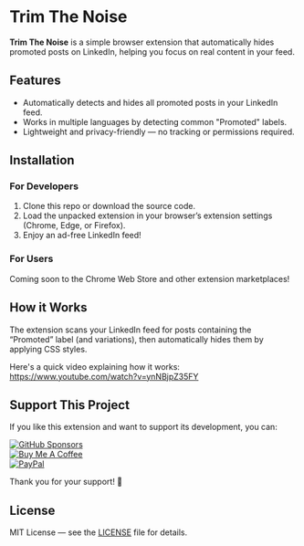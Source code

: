 # Trim The Noise

**Trim The Noise** is a simple browser extension that automatically hides promoted posts on LinkedIn, helping you focus on real content in your feed.

## Features

- Automatically detects and hides all promoted posts in your LinkedIn feed.
- Works in multiple languages by detecting common "Promoted" labels.
- Lightweight and privacy-friendly — no tracking or permissions required.

## Installation

### For Developers

1. Clone this repo or download the source code.
2. Load the unpacked extension in your browser’s extension settings (Chrome, Edge, or Firefox).
3. Enjoy an ad-free LinkedIn feed!

### For Users

Coming soon to the Chrome Web Store and other extension marketplaces!

## How it Works

The extension scans your LinkedIn feed for posts containing the “Promoted” label (and variations), then automatically hides them by applying CSS styles.

Here's a quick video explaining how it works:
https://www.youtube.com/watch?v=ynNBjpZ35FY


## Support This Project

If you like this extension and want to support its development, you can:

[![GitHub Sponsors](https://img.shields.io/badge/sponsor-GitHub-181717?style=for-the-badge&logo=github)](https://github.com/sponsors/wbalbo)  
[![Buy Me A Coffee](https://img.shields.io/badge/buy%20me%20a%20coffee-FF813F?style=for-the-badge&logo=buy-me-a-coffee&logoColor=white)](https://buymeacoffee.com/wbalbo)  
[![PayPal](https://img.shields.io/badge/PayPal-00457C?style=for-the-badge&logo=paypal&logoColor=white)](https://www.paypal.com/donate/?hosted_button_id=ANG4CFM887K36)

Thank you for your support! 🙏

## License

MIT License — see the [LICENSE](LICENSE) file for details.
